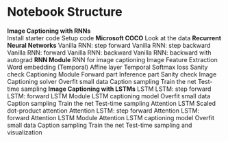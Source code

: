 # Notebook Structure
**Image Captioning with RNNs** <br />
  Install starter code
  Setup code
**Microsoft COCO**
  Look at the data
**Recurrent Neural Networks**
  Vanilla RNN: step forward
  Vanilla RNN: step backward
  Vanilla RNN: forward
  Vanilla RNN: backward
  Vanilla RNN: backward with autograd
**RNN Module**
  RNN for image captioning
  Image Feature Extraction
  Word embedding
  (Temporal) Affine layer
  Temporal Softmax loss
    Sanity check
  Captioning Module
    Forward part
    Inference part
    Sanity check
  Image Captioning solver
  Overfit small data
  Caption sampling
    Train the net
    Test-time sampling
**Image Captioning with LSTMs**
LSTM
  LSTM: step forward
  LSTM: forward
  LSTM Module
  LSTM captioning model
  Overfit small data
  Caption sampling
    Train the net
    Test-time sampling
Attention LSTM
  Scaled dot-product attention
  Attention LSTM: step forward
  Attention LSTM: forward
  Attention LSTM Module
  Attention LSTM captioning model
  Overfit small data
  Caption sampling
    Train the net
    Test-time sampling and visualization
